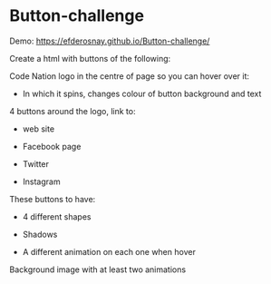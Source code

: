 # Button-challenge

Demo:  https://efderosnay.github.io/Button-challenge/

Create a html with buttons of the following:

Code Nation logo in the centre of page so you can hover over it:

  - In which it spins, changes colour of button background and text
  
4 buttons around the logo, link to:

   - web site
  
   - Facebook page
  
   - Twitter
  
   - Instagram
  
These buttons to have:

   - 4 different shapes
  
  - Shadows
  
  - A different animation on each one when hover
  
Background image with at least two animations
